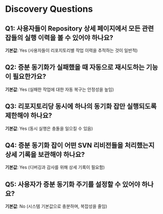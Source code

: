 # Discovery Questions

## Q1: 사용자들이 Repository 상세 페이지에서 모든 관련 잡들의 실행 이력을 볼 수 있어야 하나요?
**기본값**: Yes (사용자들이 리포지토리별 작업 이력을 추적하는 것이 일반적)

## Q2: 증분 동기화가 실패했을 때 자동으로 재시도하는 기능이 필요한가요?
**기본값**: Yes (실패한 작업에 대한 자동 복구는 안정성을 높임)

## Q3: 리포지토리당 동시에 하나의 동기화 잡만 실행되도록 제한해야 하나요?
**기본값**: Yes (동시 실행은 충돌을 일으킬 수 있음)

## Q4: 증분 동기화 잡이 어떤 SVN 리비전들을 처리했는지 상세 기록을 보관해야 하나요?
**기본값**: Yes (디버깅과 감사를 위해 상세 기록이 필요함)

## Q5: 사용자가 증분 동기화 주기를 설정할 수 있어야 하나요?
**기본값**: No (시스템 기본값으로 충분하며, 복잡성을 줄임)